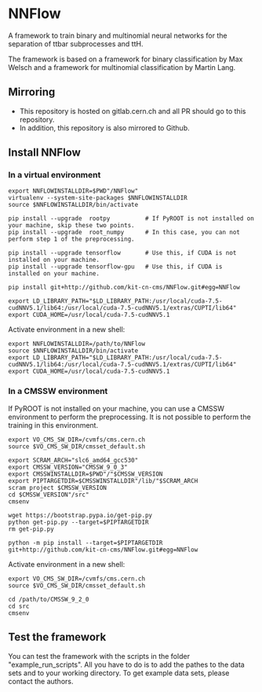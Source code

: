 # NNFlow

A framework to train binary and multinomial neural networks for the separation of ttbar subprocesses and ttH.

The framework is based on a framework for binary classification by Max Welsch and a framework for multinomial classification by Martin Lang.


## Mirroring
- This repository is hosted on gitlab.cern.ch and all PR should go to this repository.
- In addition, this repository is also mirrored to Github.


## Install NNFlow
### In a virtual environment
```
export NNFLOWINSTALLDIR=$PWD"/NNFlow"
virtualenv --system-site-packages $NNFLOWINSTALLDIR
source $NNFLOWINSTALLDIR/bin/activate

pip install --upgrade  rootpy          # If PyROOT is not installed on your machine, skip these two points.
pip install --upgrade  root_numpy      # In this case, you can not perform step 1 of the preprocessing.

pip install --upgrade tensorflow       # Use this, if CUDA is not installed on your machine.
pip install --upgrade tensorflow-gpu   # Use this, if CUDA is installed on your machine.

pip install git+http://github.com/kit-cn-cms/NNFlow.git#egg=NNFlow

export LD_LIBRARY_PATH="$LD_LIBRARY_PATH:/usr/local/cuda-7.5-cudNNV5.1/lib64:/usr/local/cuda-7.5-cudNNV5.1/extras/CUPTI/lib64"
export CUDA_HOME=/usr/local/cuda-7.5-cudNNV5.1
```

Activate environment in a new shell:
```
export NNFLOWINSTALLDIR=/path/to/NNFlow
source $NNFLOWINSTALLDIR/bin/activate
export LD_LIBRARY_PATH="$LD_LIBRARY_PATH:/usr/local/cuda-7.5-cudNNV5.1/lib64:/usr/local/cuda-7.5-cudNNV5.1/extras/CUPTI/lib64"
export CUDA_HOME=/usr/local/cuda-7.5-cudNNV5.1
```


### In a CMSSW environment
If PyROOT is not installed on your machine, you can use a CMSSW environment to perform the preprocessing. It is not possible to perform the training in this environment.
```
export VO_CMS_SW_DIR=/cvmfs/cms.cern.ch
source $VO_CMS_SW_DIR/cmsset_default.sh

export SCRAM_ARCH="slc6_amd64_gcc530"
export CMSSW_VERSION="CMSSW_9_0_3"
export CMSSWINSTALLDIR=$PWD"/"$CMSSW_VERSION
export PIPTARGETDIR=$CMSSWINSTALLDIR"/lib/"$SCRAM_ARCH
scram project $CMSSW_VERSION
cd $CMSSW_VERSION"/src"
cmsenv

wget https://bootstrap.pypa.io/get-pip.py
python get-pip.py --target=$PIPTARGETDIR
rm get-pip.py

python -m pip install --target=$PIPTARGETDIR git+http://github.com/kit-cn-cms/NNFlow.git#egg=NNFlow
```

Activate environment in a new shell:
```
export VO_CMS_SW_DIR=/cvmfs/cms.cern.ch
source $VO_CMS_SW_DIR/cmsset_default.sh

cd /path/to/CMSSW_9_2_0
cd src
cmsenv
```


## Test the framework
You can test the framework with the scripts in the folder "example_run_scripts". All you have to do is to add the pathes to the data sets and to your working directory. To get example data sets, please contact the authors.
